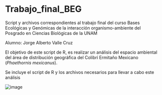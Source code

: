 # Trabajo_final_BEG
Script y archivos correspondientes al trabajo final del curso Bases Ecológicas y Genómicas de la 
interacción organismo-ambiente del Posgrado en Ciencias Biológicas de la UNAM

Alumno: Jorge Alberto Valle Cruz

El objetivo de este script de R, es realizar un análisis del espacio ambiental del área de distribución geográfica del
Colibrí Ermitaño Mexicano (*Phaethornis mexicanus*).

Se incluye el script de R y los archivos necesarios para llevar a cabo este análisis

![image](https://github.com/user-attachments/assets/de364d24-859a-449b-8b66-1a3234545893)
